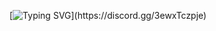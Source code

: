 [![Typing SVG](https://readme-typing-svg.herokuapp.com/?lines=Hello+there+I%27m+ERRORX505!)](https://discord.gg/3ewxTczpje)
